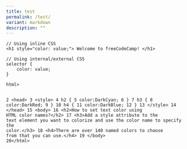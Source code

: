 ```yaml
---
title: test
permalink: /test/
variant: markdown
description: ""
---
```

<pre><code class="language-html">// Using inline CSS
&lt;h1 style="color: value;"&gt; Welcome to freeCodeCamp! &lt;/h1&gt;

// Using internal/external CSS
selector {
    color: value;
}</code></pre><pre><code class="language-java">html&gt;
 2	&lt;head&gt;
 3		&lt;style&gt;
 4			h2 {
 5				color:DarkCyan;
 6			}
 7			h3 {
 8				color:DarkRed;
 9			}
10			h4 {
11				color:DarkBlue;
12			}
13		&lt;/style&gt;
14	&lt;/head&gt;
15	&lt;body&gt;
16		&lt;h2&gt;How to set text color using HTML color names?&lt;/h2&gt;
17		&lt;h3&gt;Add a style attribute to the text element you want to colorize and use the color name to specify the color.&lt;/h3&gt;
18		&lt;h4&gt;There are over 140 named colors to choose from that you can use.&lt;/h4&gt;
19	&lt;/body&gt;
20&lt;/html&gt;</code></pre>
<p></p>